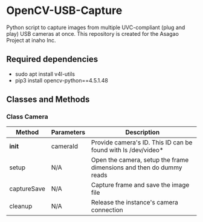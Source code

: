 # OpenCV-USB-Capture
Python script to capture images from multiple UVC-compliant (plug and play) USB cameras at once. This repository is created for the Asagao Project at inaho Inc.

## Required dependencies
- sudo apt install v4l-utils
- pip3 install opencv-python==4.5.1.48

## Classes and Methods
### Class Camera
| Method | Parameters | Description |
| --- | --- | --- |
| __init__ | cameraId | Provide camera's ID. This ID can be found with ls /dev/video* |
| setup | N/A | Open the camera, setup the frame dimensions and then do dummy reads |
| captureSave | N/A | Capture frame and save the image file |
| cleanup | N/A | Release the instance's camera connection |
